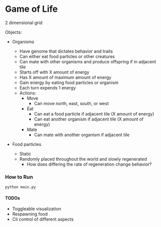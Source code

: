 # Game of Life


2 dimensional grid

Objects:

- Organisms
  - Have genome that dictates behavior and traits
  - Can either eat food particles or other creatures
  - Can mate with other organisms and produce offspring if in adjacent tile
  - Starts off with X amount of energy
  - Has X amount of maximum amount of energy
  - Gain energy by eating food particles or organism
  - Each turn expends 1 energy
  - Actions:
    - Move
      - Can move north, east, south, or west
    - Eat
      - Can eat a food particle if adjacent tile (X amount of energy)
      - Can eat another organism if adjacent tile (X amount of energy)
    - Mate
      - Can mate with another organism if adjacent tile

- Food particles
  - Static
  - Randomly placed throughout the world and slowly regenerated
    - How does differing the rate of regeneration change behavior?

### How to Run

```
python main.py
```


#### TODOs

- Toggleable visualization
- Respawning food
- Cli control of different aspects
